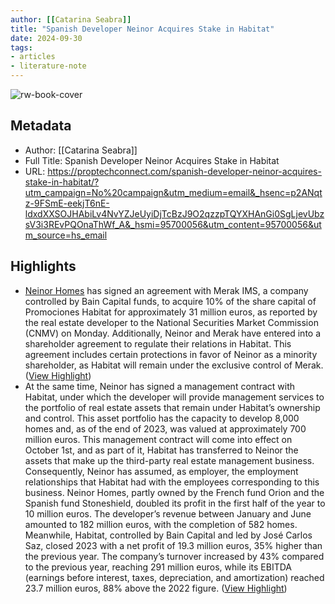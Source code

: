 ```yaml
---
author: [[Catarina Seabra]]
title: "Spanish Developer Neinor Acquires Stake in Habitat"
date: 2024-09-30
tags: 
- articles
- literature-note
---
```

![rw-book-cover](https://proptechconnect.com/wp-content/uploads/2024/09/neinor-promociones-habitat.png)

## Metadata
- Author: [[Catarina Seabra]]
- Full Title: Spanish Developer Neinor Acquires Stake in Habitat
- URL: https://proptechconnect.com/spanish-developer-neinor-acquires-stake-in-habitat/?utm_campaign=No%20campaign&utm_medium=email&_hsenc=p2ANqtz-9FSmE-eekjT6nE-ldxdXXSOJHAbiLv4NvYZJeUyiDjTcBzJ9O2qzzpTQYXHAnGi0SgLjevUbzsV3i3REvPQOnaThWf_A&_hsmi=95700056&utm_content=95700056&utm_source=hs_email

## Highlights
- [Neinor Homes](https://www.neinorhomes.com/en/) has signed an agreement with Merak IMS, a company controlled by Bain Capital funds, to acquire 10% of the share capital of Promociones Habitat for approximately 31 million euros, as reported by the real estate developer to the National Securities Market Commission (CNMV) on Monday.
  Additionally, Neinor and Merak have entered into a shareholder agreement to regulate their relations in Habitat. This agreement includes certain protections in favor of Neinor as a minority shareholder, as Habitat will remain under the exclusive control of Merak. ([View Highlight](https://read.readwise.io/read/01j9211nwy610755pm9mp7pjtr))
- At the same time, Neinor has signed a management contract with Habitat, under which the developer will provide management services to the portfolio of real estate assets that remain under Habitat’s ownership and control. This asset portfolio has the capacity to develop 8,000 homes and, as of the end of 2023, was valued at approximately 700 million euros. This management contract will come into effect on October 1st, and as part of it, Habitat has transferred to Neinor the assets that make up the third-party real estate management business. Consequently, Neinor has assumed, as employer, the employment relationships that Habitat had with the employees corresponding to this business.
  Neinor Homes, partly owned by the French fund Orion and the Spanish fund Stoneshield, doubled its profit in the first half of the year to 10 million euros. The developer’s revenue between January and June amounted to 182 million euros, with the completion of 582 homes.
  Meanwhile, Habitat, controlled by Bain Capital and led by José Carlos Saz, closed 2023 with a net profit of 19.3 million euros, 35% higher than the previous year. The company’s turnover increased by 43% compared to the previous year, reaching 291 million euros, while its EBITDA (earnings before interest, taxes, depreciation, and amortization) reached 23.7 million euros, 88% above the 2022 figure. ([View Highlight](https://read.readwise.io/read/01j9211yc2bz97cja0bkz1a92j))
